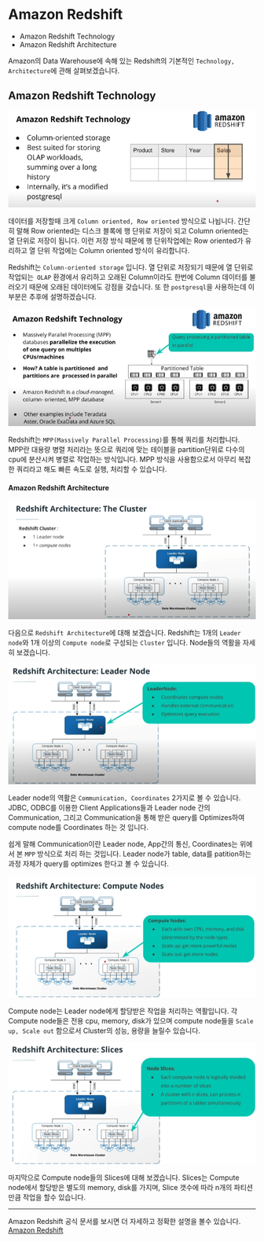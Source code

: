 # Amazon Redshift 

- Amazon Redshift Technology
- Amazon Redshift Architecture



Amazon의 Data Warehouse에 속해 있는 Redshift의 기본적인 `Technology, Architecture`에 관해 살펴보겠습니다.

## Amazon Redshift Technology

![](./_image/image-20210315152515729.png)

데이터를 저장할때 크게 `Column oriented, Row oriented` 방식으로 나뉩니다. 간단히 말해 Row oriented는 디스크 블록에 행 단위로 저장이 되고 Column oriented는 열 단위로 저장이 됩니다. 이런 저장 방식 때문에 행 단위작업에는 Row oriented가 유리하고 열 단위 작업에는 Column oriented 방식이 유리합니다.

Redshift는 `Column-oriented storage` 입니다. 열 단위로 저장되기 때문에 열 단위로 작업되는` OLAP` 환경에서 유리하고 오래된 Column이라도 한번에 Column 데이터를 불러오기 때문에 오래된 데이터에도 강점을 갖습니다. 또 한 `postgresql`을 사용하는데 이 부분은  추후에 설명하겠습니다.



![](./_image/image-20210315152452776.png)

Redshift는 `MPP(Massively Parallel Processing)`를 통해 쿼리를 처리합니다. MPP란 대용량 병렬 처리라는 뜻으로 쿼리에 맞는 테이블을 partition단위로 다수의 cpu에 분산시켜 병렬로 작업하는 방식입니다. MPP 방식을 사용함으로서 아무리 복잡한 쿼리라고 해도 빠른 속도로 실행, 처리할 수 있습니다.

#### Amazon Redshift Architecture

![](./_image/image-20210315160406043.png)

다음으로 `Redshift Architecture`에 대해 보겠습니다. Redshift는 1개의 `Leader node`와 1개 이상의 `Compute node`로 구성되는 `Cluster` 입니다. Node들의 역활을 자세히 보겠습니다.



![](./_image/image-20210315161032246.png)

Leader node의 역활은 `Communication, Coordinates` 2가지로 볼 수 있습니다.  JDBC, ODBC를 이용한 Client Applications들과 Leader node 간의 Communication,    그리고 Communication을 통해 받은 query를 Optimizes하여 compute node를 Coordinates 하는 것 입니다.  

쉽게 말해 Communication이란 Leader node, App간의 통신,  Coordinates는 위에서 본 `MPP` 방식으로 처리 하는 것입니다. Leader node가  table, data를 patition하는 과정 자체가 query를 optimizes 한다고 볼 수 있습니다.



![](./_image/image-20210315162516411.png)

Compute node는 Leader node에게 할당받은 작업을 처리하는 역활입니다. 각 Compute node들은 전용 cpu, memory, disk가 있으며 compute node들을 `Scale up, Scale out` 함으로서 Cluster의 성능, 용량을 늘릴수 있습니다.



![](./_image/image-20210315163329821.png)

마지막으로 Compute node들의 Slices에 대해 보겠습니다. Slices는 Compute node에서 할당받은 별도의 memory, disk를 가지며, Slice 갯수에 따라 n개의 파티션 만큼 작업을 할수 있습니다.

---

Amazon Redshift 공식 문서를 보시면 더 자세하고 정확한 설명을 볼수 있습니다.  [Amazon Redshift ](https://docs.aws.amazon.com/ko_kr/redshift/latest/dg/c_high_level_system_architecture.html)


